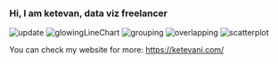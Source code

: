 ### Hi, I am ketevan, data viz freelancer
![update](https://user-images.githubusercontent.com/82092035/134626107-846b8bd5-156b-466e-8d06-99bddab8e16a.gif)
![glowingLineChart](https://user-images.githubusercontent.com/82092035/140820758-f5ed2435-ceb2-4ba4-958b-957b92c5bb36.gif)
![grouping](https://user-images.githubusercontent.com/82092035/134626183-da17f5d7-b168-49ba-8652-feb3cb6256a5.gif)
![overlapping](https://user-images.githubusercontent.com/82092035/134626186-481a5bf8-15a8-4826-b7a8-832bc103f6bd.gif)
![scatterplot](https://user-images.githubusercontent.com/82092035/134626193-083e980d-749c-40f9-beae-dd6dcfb31a4d.gif)


You can check my website for more: https://ketevani.com/
<!--
**KetiBochorishvili/KetiBochorishvili** is a ✨ _special_ ✨ repository because its `README.md` (this file) appears on your GitHub profile.

Here are some ideas to get you started:

- 🔭 I’m currently working on ...
- 🌱 I’m currently learning ...
- 👯 I’m looking to collaborate on ...![preview](https://user-images.githubusercontent.com/82092035/134229475-db131388-748c-425d-bd50-03aed915e203.gif

- 🤔 I’m looking for help with ...
- 💬 Ask me about ...
- 📫 How to reach me: ...
- 😄 Pronouns: ...
- ⚡ Fun fact: ...
-->
